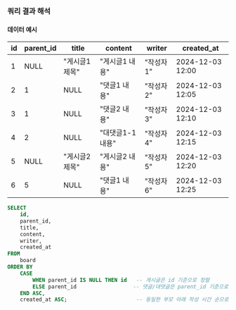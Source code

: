


### **쿼리 결과 해석**

#### 데이터 예시

|id|parent_id|title|content|writer|created_at|
|---|---|---|---|---|---|
|1|NULL|"게시글1 제목"|"게시글1 내용"|"작성자1"|2024-12-03 12:00|
|2|1|NULL|"댓글1 내용"|"작성자2"|2024-12-03 12:05|
|3|1|NULL|"댓글2 내용"|"작성자3"|2024-12-03 12:10|
|4|2|NULL|"대댓글1-1 내용"|"작성자4"|2024-12-03 12:15|
|5|NULL|"게시글2 제목"|"게시글2 내용"|"작성자5"|2024-12-03 12:20|
|6|5|NULL|"댓글1 내용"|"작성자6"|2024-12-03 12:25


```sql
SELECT 
    id,
    parent_id,
    title,
    content,
    writer,
    created_at
FROM 
    board
ORDER BY 
    CASE 
        WHEN parent_id IS NULL THEN id   -- 게시글은 id 기준으로 정렬
        ELSE parent_id                  -- 댓글/대댓글은 parent_id 기준으로 정렬
    END ASC, 
    created_at ASC;                      -- 동일한 부모 아래 작성 시간 순으로 정렬

```



